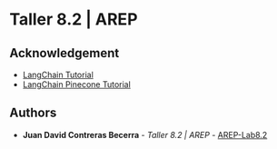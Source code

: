 # Taller 8.2 | AREP



## Acknowledgement

* [LangChain Tutorial](https://python.langchain.com/docs/tutorials/rag/#splitting-documents)
* [LangChain Pinecone Tutorial](https://python.langchain.com/docs/integrations/vectorstores/pinecone/)

## Authors

* **Juan David Contreras Becerra** - *Taller 8.2 | AREP* - [AREP-Lab8.2](https://github.com/jcontreras2693/AREP-Lab8_2.git)
